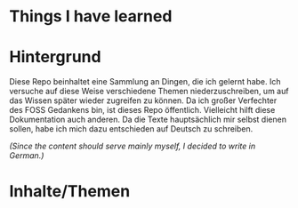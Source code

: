 # Things I have learned

# Hintergrund

Diese Repo beinhaltet eine Sammlung an Dingen, die ich gelernt habe. Ich versuche auf diese Weise verschiedene Themen niederzuschreiben, um auf das Wissen später wieder zugreifen zu können.
Da ich großer Verfechter des FOSS Gedankens bin, ist dieses Repo öffentlich. Vielleicht hilft diese Dokumentation auch anderen. Da die Texte hauptsächlich mir selbst dienen sollen, habe ich mich dazu entschieden auf Deutsch zu schreiben.

*(Since the content should serve mainly myself, I decided to write in German.)*

# Inhalte/Themen
